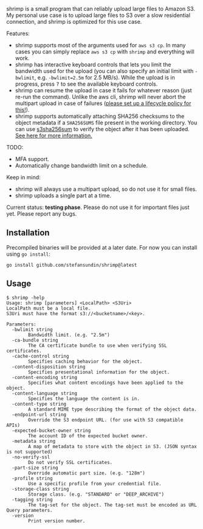 shrimp is a small program that can reliably upload large files to Amazon S3. My personal use case is to upload large files to S3 over a slow residential connection, and shrimp is optimized for this use case.

Features:
- shrimp supports most of the arguments used for `aws s3 cp`. In many cases you can simply replace `aws s3 cp` with `shrimp` and everything will work.
- shrimp has interactive keyboard controls that lets you limit the bandwidth used for the upload (you can also specify an initial limit with `-bwlimit`, e.g. `-bwlimit=2.5m` for 2.5 MB/s). While the upload is in progress, press <kbd>?</kbd> to see the available keyboard controls.
- shrimp can resume the upload in case it fails for whatever reason (just re-run the command). Unlike the aws cli, shrimp will never abort the multipart upload in case of failures ([please set up a lifecycle policy for this!](https://aws.amazon.com/blogs/aws-cloud-financial-management/discovering-and-deleting-incomplete-multipart-uploads-to-lower-amazon-s3-costs/)).
- shrimp supports automatically attaching SHA256 checksums to the object metadata if a `SHA256SUMS` file present in the working directory. You can use [s3sha256sum](https://github.com/stefansundin/s3sha256sum) to verify the object after it has been uploaded. [See here for more information.](https://github.com/stefansundin/s3sha256sum/discussions/1)

TODO:
- MFA support.
- Automatically change bandwidth limit on a schedule.

Keep in mind:
- shrimp will always use a multipart upload, so do not use it for small files.
- shrimp uploads a single part at a time.

Current status: **testing phase**. Please do not use it for important files just yet. Please report any bugs.

## Installation

Precompiled binaries will be provided at a later date. For now you can install using `go install`:

```
go install github.com/stefansundin/shrimp@latest
```

## Usage

```
$ shrimp -help
Usage: shrimp [parameters] <LocalPath> <S3Uri>
LocalPath must be a local file.
S3Uri must have the format s3://<bucketname>/<key>.

Parameters:
  -bwlimit string
    	Bandwidth limit. (e.g. "2.5m")
  -ca-bundle string
    	The CA certificate bundle to use when verifying SSL certificates.
  -cache-control string
    	Specifies caching behavior for the object.
  -content-disposition string
    	Specifies presentational information for the object.
  -content-encoding string
    	Specifies what content encodings have been applied to the object.
  -content-language string
    	Specifies the language the content is in.
  -content-type string
    	A standard MIME type describing the format of the object data.
  -endpoint-url string
    	Override the S3 endpoint URL. (for use with S3 compatible APIs)
  -expected-bucket-owner string
    	The account ID of the expected bucket owner.
  -metadata string
    	A map of metadata to store with the object in S3. (JSON syntax is not supported)
  -no-verify-ssl
    	Do not verify SSL certificates.
  -part-size string
    	Override automatic part size. (e.g. "128m")
  -profile string
    	Use a specific profile from your credential file.
  -storage-class string
    	Storage class. (e.g. "STANDARD" or "DEEP_ARCHIVE")
  -tagging string
    	The tag-set for the object. The tag-set must be encoded as URL Query parameters.
  -version
    	Print version number.
```
